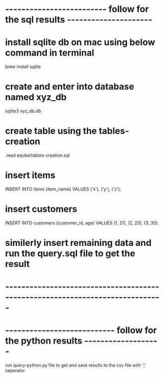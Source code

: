 # ------------------------- follow for the sql results ---------------------

# install sqlite db on mac using below command in terminal
brew install sqlite

# create and enter into database named xyz_db
sqlite3 xyz_db.db

# create table using the tables-creation
.read  eqube/tables-creation.sql

# insert items
INSERT INTO items (item_name) VALUES ('x'), ('y'), ('z');

# insert customers
INSERT INTO customers (customer_id, age) VALUES (1, 21), (2, 23), (3, 35);

# similerly insert remaining data and run the query.sql file to get the result
# -----------------------------------------------------------------------------

# --------------------------- follow for the python results -------------------
run query-python.py file to get and save results to the csv file with ';' seperator